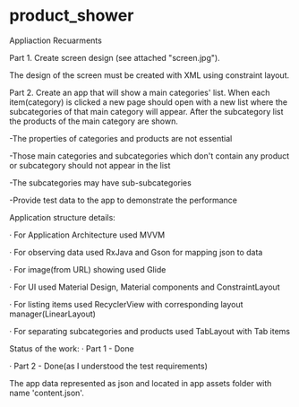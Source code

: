 # product_shower

Appliaction Recuarments


Part 1. Create screen design (see attached "screen.jpg").

The design of the screen must be created with XML using constraint layout.

Part 2. Create an app that will show a main categories' list. When each item(category) is clicked a new page should open with a new list where the subcategories of that main category will appear. After the subcategory list the products of the main category are shown.

-The properties of categories and products are not essential

-Those main categories and subcategories which don't contain any product or subcategory should not appear in the list

-The subcategories may have sub-subcategories

-Provide test data to the app to demonstrate the performance


Application structure details:


· For Application Architecture used MVVM

· For observing data used RxJava and Gson for mapping json to data

· For image(from URL) showing used Glide

· For UI used Material Design, Material components and ConstraintLayout

· For listing items used RecyclerView with corresponding layout manager(LinearLayout)

·  For separating subcategories and products used TabLayout with Tab items 

Status of the work:
·  Part 1 - Done

·  Part 2 - Done(as I understood the test requirements) 
 
The app data represented as json and located in app assets folder with name 'content.json'. 
